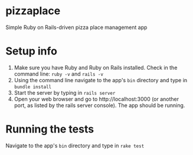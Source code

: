 # pizzaplace
Simple Ruby on Rails-driven pizza place management app

# Setup info
1. Make sure you have Ruby and Ruby on Rails installed. Check in the command line: ``` ruby -v ``` and ``` rails -v ```
2. Using the command line navigate to the app's ``` bin ``` directory and type in ``` bundle install ```
3. Start the server by typing in ``` rails server ```
4. Open your web browser and go to http://localhost:3000 (or another port, as listed by the rails server console). The app should be running.

# Running the tests
Navigate to the app's ``` bin ``` directory and type in ``` rake test ```
